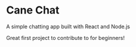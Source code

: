 # Cane Chat

A simple chatting app built with React and Node.js

Great first project to contribute to for beginners!